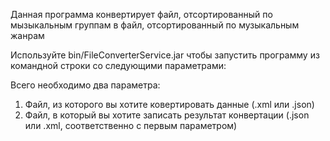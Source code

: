 Данная программа конвертирует файл, отсортированный по мызыкальным группам в файл, отсортированный по музыкальным жанрам

Используйте bin/FileConverterService.jar чтобы запустить программу из командной строки со следующими параметрами:

Всего необходимо два параметра:
1) Файл, из которого вы хотите ковертировать данные (.xml или .json)
2) Файл, в который вы хотите записать результат конвертации (.json или .xml, соответственно с первым параметром)
